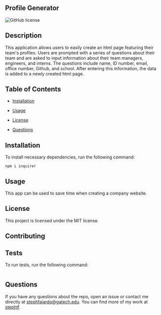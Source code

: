 ## Profile Generator
  
![GitHub license](https://img.shields.io/badge/License-MIT-yellow.svg)

## Description

This application allows users to easily create an html page featuring their team's profiles. Users are prompted with a series of questions about their team and are asked to input information about their team managers, engineers, and interns. The questions include name, ID number, email, office number, Github, and school. After entering this information, the data is added to a newly created html page. 



## Table of Contents 

* [Installation](#installation)

* [Usage](#usage)

* [License](#license)


* [Questions](#questions)

## Installation 

To install necessary dependencies, run the following command:

```
npm i inquirer 
```

## Usage 
This app can be used to save time when creating a company website. 


## License

This project is licensed under the MIT license.


## Contributing 


## Tests 
To run tests, run the following command:

```

```


## Questions 

If you have any questions about the repo, open an issue or contact me directly at stephfajardo@gatech.edu. You can find more of my work at [stephtf](https://github.com/stephtf/).

